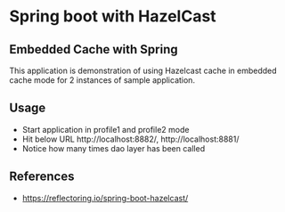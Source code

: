 # Spring boot with HazelCast
## Embedded Cache with Spring

This application is demonstration of using Hazelcast cache in embedded cache mode for 2 instances of sample application.

## Usage

- Start application in profile1 and profile2 mode
- Hit below URL
  http://localhost:8882/, http://localhost:8881/
- Notice how many times dao layer has been called

## References

- https://reflectoring.io/spring-boot-hazelcast/